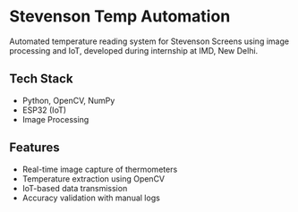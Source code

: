 # Stevenson Temp Automation

Automated temperature reading system for Stevenson Screens using image processing and IoT, developed during internship at IMD, New Delhi.

## Tech Stack
- Python, OpenCV, NumPy
- ESP32 (IoT)
- Image Processing

## Features
- Real-time image capture of thermometers
- Temperature extraction using OpenCV
- IoT-based data transmission
- Accuracy validation with manual logs
